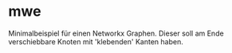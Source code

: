# mwe

Minimalbeispiel für einen Networkx Graphen.
Dieser soll am Ende verschiebbare Knoten mit 'klebenden' Kanten haben.
